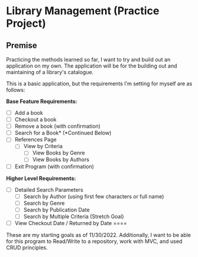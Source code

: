 # Library Management (Practice Project)

## Premise
Practicing the methods learned so far, I want to try and build out an application on my own.
The application will be for the building out and maintaining of a library's catalogue.

This is a basic application, but the requirements I'm setting for myself are as follows:  

**Base Feature Requirements:**
* [ ] Add a book
* [ ] Checkout a book
* [ ] Remove a book (with confirmation)
* [ ] Search for a Book*  (*Continued Below)
* [ ] References Page
  * [ ] View by Criteria
      * [ ] View Books by Genre
      * [ ] View Books by Authors
* [ ] Exit Program (with confirmation)

**Higher Level Requirements:**
* [ ] Detailed Search Parameters
  * [ ] Search by Author (using first few characters or full name)
  * [ ] Search by Genre
  * [ ] Search by Publication Date
  * [ ] Search by Multiple Criteria (Stretch Goal)
* [ ] View Checkout Date / Returned by Date
==== 

These are my starting goals as of 11/30/2022. Additionally, 
I want to be able for this program to Read/Write to a repository, work with MVC, and used CRUD principles.
